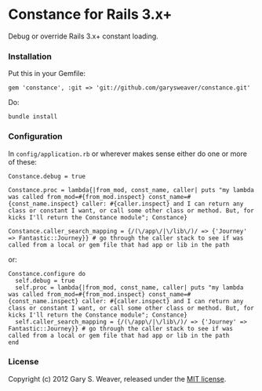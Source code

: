 Constance for Rails 3.x+
=====

Debug or override Rails 3.x+ constant loading.

### Installation

Put this in your Gemfile:

    gem 'constance', :git => 'git://github.com/garysweaver/constance.git'

Do:

    bundle install

### Configuration

In `config/application.rb` or wherever makes sense either do one or more of these:

    Constance.debug = true

    Constance.proc = lambda{|from_mod, const_name, caller| puts "my lambda was called from_mod=#{from_mod.inspect} const_name=#{const_name.inspect} caller: #{caller.inspect} and I can return any class or constant I want, or call some other class or method. But, for kicks I'll return the Constance module"; Constance}
    
    Constance.caller_search_mapping = {/(\/app\/|\/lib\/)/ => {'Journey' => Fantastic::Journey}} # go through the caller stack to see if was called from a local or gem file that had app or lib in the path

or:

    Constance.configure do
      self.debug = true
      self.proc = lambda{|from_mod, const_name, caller| puts "my lambda was called from_mod=#{from_mod.inspect} const_name=#{const_name.inspect} caller: #{caller.inspect} and I can return any class or constant I want, or call some other class or method. But, for kicks I'll return the Constance module"; Constance}
      self.caller_search_mapping = {/(\/app\/|\/lib\/)/ => {'Journey' => Fantastic::Journey}} # go through the caller stack to see if was called from a local or gem file that had app or lib in the path
    end

### License

Copyright (c) 2012 Gary S. Weaver, released under the [MIT license][lic].

[lic]: http://github.com/garysweaver/constance/blob/master/LICENSE
